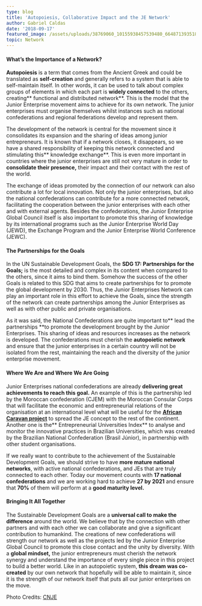 ```yaml
---
type: blog
title: 'Autopoiesis, Collaborative Impact and the JE Network'
author: Gabriel Caldas
date: '2018-09-17'
featured_image: /assets/uploads/38769060_10155938457539480_6648713935186821120_o.jpg
topic: Network
---
```

#### What’s the Importance of a Network?

**Autopoiesis** is a term that comes from the Ancient Greek and could be translated as **self-creation** and generally refers to a system that is able to self-maintain itself. In other words, it can be used to talk about complex groups of elements in which each part is **widely connected** to the others, creating** functional and distributed network**. This is the model that the Junior Enterprise movement aims to achieve for its own network. The junior enterprises must organise themselves whilst instances such as national confederations and regional federations develop and represent them.

The development of the network is central for the movement since it consolidates its expansion and the sharing of ideas among junior entrepreneurs. It is known that if a network closes, it disappears, so we have a shared responsibility of keeping this network connected and stimulating this** knowledge exchange**. This is even more important in countries where the junior enterprises are still not very mature in order to **consolidate their presence,** their impact and their contact with the rest of the world.

The exchange of ideas promoted by the connection of our network can also contribute a lot for local innovation. Not only the junior enterprises, but also the national confederations can contribute for a more connected network, facilitating the cooperation between the junior enterprises with each other and with external agents. Besides the confederations, the Junior Enterprise Global Council itself is also important to promote this sharing of knowledge by its international programs such as the Junior Enterprise World Day (JEWD), the Exchange Program and the Junior Enterprise World Conference (JEWC).

#### The Partnerships for the Goals

In the UN Sustainable Development Goals, the **SDG 17: Partnerships for the Goals;** is the most detailed and complex in its content when compared to the others, since it aims to bind them. Somehow the success of the other Goals is related to this SDG that aims to create partnerships for to promote the global development by 2030. Thus, the Junior Enterprises Network can play an important role in this effort to achieve the Goals, since the strength of the network can create partnerships among the Junior Enterprises as well as with other public and private organisations. 

As it was said, the National Confederations are quite important to** lead the partnerships **to promote the development brought by the Junior Enterprises. This sharing of ideas and resources increases as the network is developed. The confederations must cherish the **autopoietic network** and ensure that the junior enterprises in a certain country will not be isolated from the rest, maintaining the reach and the diversity of the junior enterprise movement.

#### Where We Are and Where We Are Going

Junior Enterprises national confederations are already **delivering great achievements to reach this goal.** An example of this is the partnership led by the Moroccan confederation (CJEM) with the Moroccan Consular Corps that will facilitate the economic and entrepreneurial relations of the organisation at an international level what will be useful for the [**African Caravan project**](http://aujourdhui.ma/emploi/partenariat-la-cjem-soffre-un-rayonnement-consulaire) to spread the JE concept to the rest of the continent. Another one is the** Entrepreneurial Universities Index** to analyse and monitor the innovative practices in Brazilian Universities, which was created by the Brazilian National Confederation (Brasil Júnior), in partnership with other student organisations.

If we really want to contribute to the achievement of the Sustainable Development Goals, we should strive to have **more mature national networks**, with active national confederations, and JEs that are truly connected to each other. Today our movement counts with **17 national confederations** and we are working hard to achieve **27 by 2021** and ensure that **70%** of them will perform at a **good maturity level.**

#### Bringing It All Together

The Sustainable Development Goals are a **universal call to make the difference** around the world. We believe that by the connection with other partners and with each other we can collaborate and give a significant contribution to humankind. The creations of new confederations will strength our network as well as the projects led by the Junior Enterprise Global Council to promote this close contact and the unity by diversity. With a **global mindset,** the junior entrepreneurs must cherish the network synergy and understand the importance of every single piece in this project to build a better world. Like in an autopoietic system, **this dream was co-created** by our own network that hopefully will be able to maintain it, since it is the strength of our network itself that puts all our junior enterprises on the move.

Photo Credits: [CNJE](https://www.facebook.com/junior.entreprises/photos/a.10155938452869480/10155938457514480/?type=3&theater)
